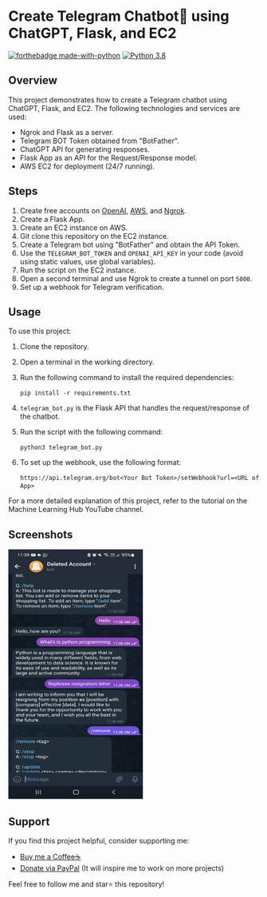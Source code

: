 # Create Telegram Chatbot💬 using ChatGPT, Flask, and EC2

[![forthebadge made-with-python](http://ForTheBadge.com/images/badges/made-with-python.svg)](https://www.python.org/)
[![Python 3.8](https://img.shields.io/badge/python-3.8-blue.svg)](https://www.python.org/downloads/release/python-360/)

## Overview

This project demonstrates how to create a Telegram chatbot using ChatGPT, Flask, and EC2. The following technologies and services are used:

- Ngrok and Flask as a server.
- Telegram BOT Token obtained from "BotFather".
- ChatGPT API for generating responses.
- Flask App as an API for the Request/Response model.
- AWS EC2 for deployment (24/7 running).

## Steps

1. Create free accounts on [OpenAI](https://platform.openai.com/account/api-keys), [AWS](https://console.aws.amazon.com/), and [Ngrok](https://dashboard.ngrok.com/).
2. Create a Flask App.
3. Create an EC2 instance on AWS.
4. Git clone this repository on the EC2 instance.
5. Create a Telegram bot using "BotFather" and obtain the API Token.
6. Use the `TELEGRAM_BOT_TOKEN` and `OPENAI_API_KEY` in your code (avoid using static values, use global variables).
7. Run the script on the EC2 instance.
8. Open a second terminal and use Ngrok to create a tunnel on port `5000`.
9. Set up a webhook for Telegram verification.

## Usage

To use this project:

1. Clone the repository.
2. Open a terminal in the working directory.
3. Run the following command to install the required dependencies:

    ```
    pip install -r requirements.txt
    ```

4. `telegram_bot.py` is the Flask API that handles the request/response of the chatbot.
5. Run the script with the following command:

    ```
    python3 telegram_bot.py
    ```

6. To set up the webhook, use the following format:

    ```
    https://api.telegram.org/bot<Your Bot Token>/setWebhook?url=<URL of App>
    ```

For a more detailed explanation of this project, refer to the tutorial on the Machine Learning Hub YouTube channel.

## Screenshots

<img src="https://github.com/Spidy20/Telegram_Chatgpt_Bot/blob/master/bot_sc.jpg" width="270" height="500">

## Support

If you find this project helpful, consider supporting me:

- [Buy me a Coffee☕](https://www.buymeacoffee.com/spidy20)
- [Donate via PayPal](https://www.paypal.me/spidy1820) (It will inspire me to work on more projects)

Feel free to follow me and star⭐ this repository!
